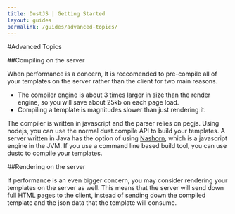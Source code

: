 ```yaml
---
title: DustJS | Getting Started
layout: guides
permalink: /guides/advanced-topics/
---
```


#Advanced Topics

##Compiling on the server

When performance is a concern, It is reccomended to pre-compile all of your templates on the server rather than the client for two main reasons.

* The compiler engine is about 3 times larger in size than the render engine, so you will save about 25kb on each page load.
* Compiling a template is magnitudes slower than just rendering it.

The compiler is written in javascript and the parser relies on pegjs.  Using nodejs, you can use the normal dust.compile API to build your templates.  A server written in Java has the option of using [Nashorn](http://www.oracle.com/technetwork/articles/java/jf14-nashorn-2126515.html), which is a javascript engine in the JVM.  If you use a command line based build tool, you can use dustc to compile your templates.

##Rendering on the server

If performance is an even bigger concern, you may consider rendering your templates on the server as well.  This means that the server will send down full HTML pages to the client, instead of sending down the compiled template and the json data that the template will consume.
